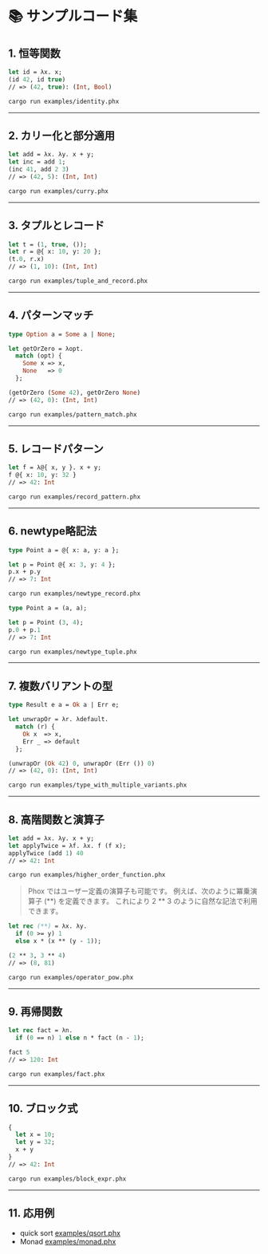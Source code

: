 # 📚 サンプルコード集

## 1. 恒等関数
```ml
let id = λx. x;
(id 42, id true)
// => (42, true): (Int, Bool)
```

```sh
cargo run examples/identity.phx
```

---

## 2. カリー化と部分適用
```ml
let add = λx. λy. x + y;
let inc = add 1;
(inc 41, add 2 3)
// => (42, 5): (Int, Int)
```

```sh
cargo run examples/curry.phx
```

---

## 3. タプルとレコード
```ml
let t = (1, true, ());
let r = @{ x: 10, y: 20 };
(t.0, r.x)
// => (1, 10): (Int, Int)
```

```sh
cargo run examples/tuple_and_record.phx
```

---

## 4. パターンマッチ
```ml
type Option a = Some a | None;

let getOrZero = λopt.
  match (opt) {
    Some x => x,
    None   => 0
  };

(getOrZero (Some 42), getOrZero None)
// => (42, 0): (Int, Int)
```

```sh
cargo run examples/pattern_match.phx
```

---

## 5. レコードパターン
```ml
let f = λ@{ x, y }. x + y;
f @{ x: 10, y: 32 }
// => 42: Int
```

```sh
cargo run examples/record_pattern.phx
```

---

## 6. newtype略記法
```ml
type Point a = @{ x: a, y: a };

let p = Point @{ x: 3, y: 4 };
p.x + p.y
// => 7: Int
```

```sh
cargo run examples/newtype_record.phx
```

```ml
type Point a = (a, a);

let p = Point (3, 4);
p.0 + p.1
// => 7: Int
```

```sh
cargo run examples/newtype_tuple.phx
```

---

## 7. 複数バリアントの型
```ml
type Result e a = Ok a | Err e;

let unwrapOr = λr. λdefault.
  match (r) {
    Ok x  => x,
    Err _ => default
  };

(unwrapOr (Ok 42) 0, unwrapOr (Err ()) 0)
// => (42, 0): (Int, Int)
```

```sh
cargo run examples/type_with_multiple_variants.phx
```

---

## 8. 高階関数と演算子
```ml
let add = λx. λy. x + y;
let applyTwice = λf. λx. f (f x);
applyTwice (add 1) 40
// => 42: Int
```

```sh
cargo run examples/higher_order_function.phx
```

> Phox ではユーザー定義の演算子も可能です。
> 例えば、次のように冪乗演算子 (**) を定義できます。
> これにより 2 ** 3 のように自然な記法で利用できます。

```ml
let rec (**) = λx. λy.
  if (0 >= y) 1
  else x * (x ** (y - 1));

(2 ** 3, 3 ** 4)
// => (8, 81)
```

```sh
cargo run examples/operator_pow.phx
```

---

## 9. 再帰関数
```ml
let rec fact = λn.
  if (0 == n) 1 else n * fact (n - 1);

fact 5
// => 120: Int
```

```sh
cargo run examples/fact.phx
```

---

## 10. ブロック式
```ml
{
  let x = 10;
  let y = 32;
  x + y
}
// => 42: Int
```

```sh
cargo run examples/block_expr.phx
```

---

## 11. 応用例

- quick sort [examples/qsort.phx](qsort.phx)
- Monad [examples/monad.phx](monad.phx)
